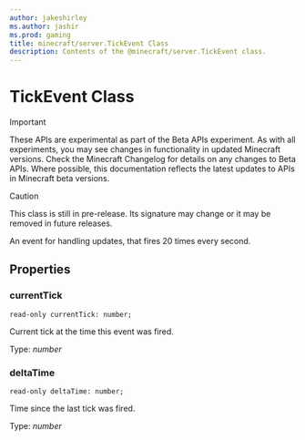 ```yaml
---
author: jakeshirley
ms.author: jashir
ms.prod: gaming
title: minecraft/server.TickEvent Class
description: Contents of the @minecraft/server.TickEvent class.
---
```

# TickEvent Class
>[!IMPORTANT]
>These APIs are experimental as part of the Beta APIs experiment. As with all experiments, you may see changes in functionality in updated Minecraft versions. Check the Minecraft Changelog for details on any changes to Beta APIs. Where possible, this documentation reflects the latest updates to APIs in Minecraft beta versions.

> [!CAUTION]
> This class is still in pre-release.  Its signature may change or it may be removed in future releases.

An event for handling updates, that fires 20 times every second.

## Properties

### **currentTick**
`read-only currentTick: number;`

Current tick at the time this event was fired.

Type: *number*

### **deltaTime**
`read-only deltaTime: number;`

Time since the last tick was fired.

Type: *number*


